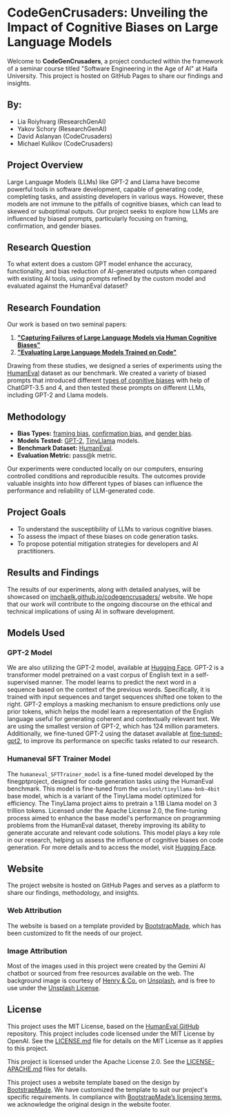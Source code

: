 # CodeGenCrusaders: Unveiling the Impact of Cognitive Biases on Large Language Models

Welcome to **CodeGenCrusaders**, a project conducted within the framework of a seminar course titled "Software Engineering in the Age of AI" at Haifa University. This project is hosted on GitHub Pages to share our findings and insights.

## By:
- Lia Roiyhvarg (ResearchGenAI)
- Yakov Schory (ResearchGenAI)
- David Aslanyan (CodeCrusaders)
- Michael Kulikov (CodeCrusaders)

## Project Overview

Large Language Models (LLMs) like GPT-2 and Llama have become powerful tools in software development, capable of generating code, completing tasks, and assisting developers in various ways. However, these models are not immune to the pitfalls of cognitive biases, which can lead to skewed or suboptimal outputs. Our project seeks to explore how LLMs are influenced by biased prompts, particularly focusing on framing, confirmation, and gender biases.

## Research Question

To what extent does a custom GPT model enhance the accuracy, functionality, and bias reduction of AI-generated outputs when compared with existing AI tools, using prompts refined by the custom model and evaluated against the HumanEval dataset?

## Research Foundation

Our work is based on two seminal papers:

1. [**"Capturing Failures of Large Language Models via Human Cognitive Biases"**](https://arxiv.org/abs/2202.12299)
2. [**"Evaluating Large Language Models Trained on Code"**](https://arxiv.org/abs/2107.03374)

Drawing from these studies, we designed a series of experiments using the [HumanEval](https://github.com/openai/human-eval) dataset as our benchmark. We created a variety of biased prompts that introduced different [types of cognitive biases](https://en.wikipedia.org/wiki/List_of_cognitive_biases) with help of ChatGPT-3.5 and 4, and then tested these prompts on different LLMs, including GPT-2 and Llama models.

## Methodology

- **Bias Types:** [framing bias](https://en.wikipedia.org/wiki/Framing_effect_(psychology)), [confirmation bias](https://en.wikipedia.org/wiki/Confirmation_bias), and [gender bias](https://en.wikipedia.org/wiki/Gender_bias).
- **Models Tested:** [GPT-2](https://huggingface.co/openai-community/gpt2), [TinyLlama](https://huggingface.co/TinyLlama/TinyLlama-1.1B-Chat-v1.0) models.
- **Benchmark Dataset:** [HumanEval](https://github.com/openai/human-eval).
- **Evaluation Metric:** pass@k metric.

Our experiments were conducted locally on our computers, ensuring controlled conditions and reproducible results. The outcomes provide valuable insights into how different types of biases can influence the performance and reliability of LLM-generated code.

## Project Goals

- To understand the susceptibility of LLMs to various cognitive biases.
- To assess the impact of these biases on code generation tasks.
- To propose potential mitigation strategies for developers and AI practitioners.

## Results and Findings

The results of our experiments, along with detailed analyses, will be showcased on [imchaelk.github.io/codegencrusaders/](https://imchaelk.github.io/codegencrusaders/ ) website. We hope that our work will contribute to the ongoing discourse on the ethical and technical implications of using AI in software development.

## Models Used

### GPT-2 Model

We are also utilizing the GPT-2 model, available at [Hugging Face](https://huggingface.co/openai-community/gpt2). GPT-2 is a transformer model pretrained on a vast corpus of English text in a self-supervised manner. The model learns to predict the next word in a sequence based on the context of the previous words. Specifically, it is trained with input sequences and target sequences shifted one token to the right. GPT-2 employs a masking mechanism to ensure predictions only use prior tokens, which helps the model learn a representation of the English language useful for generating coherent and contextually relevant text. We are using the smallest version of GPT-2, which has 124 million parameters. Additionally, we fine-tuned GPT-2 using the dataset available at [fine-tuned-gpt2](https://huggingface.co/finegptproject/fine-tuned-gpt2/tree/main), to improve its performance on specific tasks related to our research.

### Humaneval SFT Trainer Model

The `humaneval_SFTTrainer_model` is a fine-tuned model developed by the finegptproject, designed for code generation tasks using the HumanEval benchmark. This model is fine-tuned from the `unsloth/tinyllama-bnb-4bit` base model, which is a variant of the TinyLlama model optimized for efficiency. The TinyLlama project aims to pretrain a 1.1B Llama model on 3 trillion tokens. Licensed under the Apache License 2.0, the fine-tuning process aimed to enhance the base model's performance on programming problems from the HumanEval dataset, thereby improving its ability to generate accurate and relevant code solutions. This model plays a key role in our research, helping us assess the influence of cognitive biases on code generation. For more details and to access the model, visit [Hugging Face](https://huggingface.co/finegptproject/humaneval_SFTTrainer_model).

## Website

The project website is hosted on GitHub Pages and serves as a platform to share our findings, methodology, and insights. 

### Web Attribution

The website is based on a template provided by [BootstrapMade](https://bootstrapmade.com/), which has been customized to fit the needs of our project.

### Image Attribution

Most of the images used in this project were created by the Gemini AI chatbot or sourced from free resources available on the web. The background image is courtesy of [Henry & Co.](https://unsplash.com/@hngstrm?utm_content=creditCopyText&utm_medium=referral&utm_source=unsplash) on [Unsplash](https://unsplash.com/photos/a-close-up-of-a-white-marble-wall-tqu0IOMaiU8?utm_content=creditCopyText&utm_medium=referral&utm_source=unsplash), and is free to use under the [Unsplash License](https://unsplash.com/license).

## License

This project uses the MIT License, based on the [HumanEval GitHub](https://github.com/openai/human-eval) repository. This project includes code licensed under the MIT License by OpenAI.
See the [LICENSE.md](LICENSE.md) file for details on the MIT License as it applies to this project.

This project is licensed under the Apache License 2.0. See the [LICENSE-APACHE.md](./LICENSE-APACHE.md) files for details.

This project uses a website template based on the design by [BootstrapMade](https://bootstrapmade.com/). We have customized the template to suit our project's specific requirements. In compliance with [BootstrapMade’s licensing terms](https://bootstrapmade.com/license/), we acknowledge the original design in the website footer.

